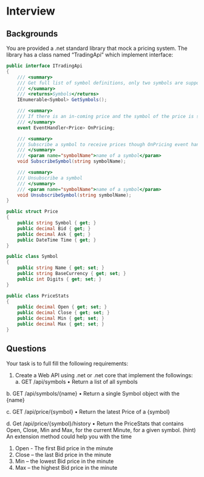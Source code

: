 # Interview
## Backgrounds
You are provided a .net standard library that mock a pricing system.
The library has a class named “TradingApi” which implement interface:
``` c#
public interface ITradingApi
{
    /// <summary>
    /// Get full list of symbol definitions, only two symbols are supported: “AUDUSD” and “CL-OIL”.
    /// </summary>
    /// <returns>Symbols</returns>
    IEnumerable<Symbol> GetSymbols();

    /// <summary>
    /// If there is an in-coming price and the symbol of the price is subscribed by SubscribeSymbol <see cref="SubscribeSymbol"/> an event will fire, the pricing data is passed as event data.
    /// </summary>
    event EventHandler<Price> OnPricing;

    /// <summary>
    /// Subscribe a symbol to receive prices though OnPricing event handler
    /// </summary>
    /// <param name="symbolName">name of a symbol</param>
    void SubscribeSymbol(string symbolName);

    /// <summary>
    /// Unsubscribe a symbol
    /// </summary>
    /// <param name="symbolName">name of a symbol</param>
    void UnsubscribeSymbol(string symbolName);
}
```
``` c#
public struct Price
{
    public string Symbol { get; }
    public decimal Bid { get; }
    public decimal Ask { get; }
    public DateTime Time { get; }
}

public class Symbol
{
    public string Name { get; set; }
    public string BaseCurrency { get; set; }
    public int Digits { get; set; }
}

public class PriceStats
{
    public decimal Open { get; set; }
    public decimal Close { get; set; }
    public decimal Min { get; set; }
    public decimal Max { get; set; }
}
```

## Questions
Your task is to full fill the following requirements:
1.	Create a Web API using .net or .net core that implement the followings:
a.	GET /api/symbols
•	Return a list of all symbols

b.	GET /api/symbols/{name}
•	Return a single Symbol object with the {name}

c.	GET /api/price/{symbol}
•	Return the latest Price of a {symbol}

d.	Get /api/price/{symbol}/history
•	Return the PriceStats that contains Open, Close, Min and Max, for the current Minute, for a given symbol. (hint) An extension method could help you with the time
1.	Open - The first Bid price in the minute
2.	Close – the last Bid price in the minute
3.	Min – the lowest Bid price in the minute
4.	Max – the highest Bid price in the minute   
